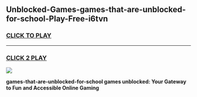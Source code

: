 
## Unblocked-Games-games-that-are-unblocked-for-school-Play-Free-i6tvn
<h3>
<a href="https://premium76.site?title=games-that-are-unblocked-for-school&ref=21A">CLICK TO PLAY</a></h3>
<hr>

<h3>
<a href="https://premium76.site?title=games-that-are-unblocked-for-school&ref=21A">CLICK 2 PLAY</a>
  
</h3>

<a href="https://premium76.site?title=games-that-are-unblocked-for-school&ref=21A"><img src="https://clearcache.store/games.png"></a>


**games-that-are-unblocked-for-school games unblocked: Your Gateway to Fun and Accessible Online Gaming**
